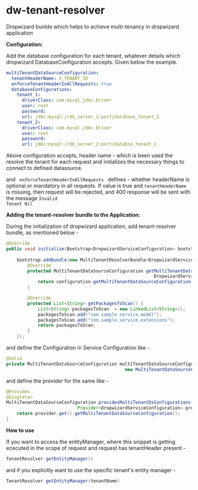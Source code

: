# dw-tenant-resolver
Dropwizard bunlde which helps to achieve multi-tenancy in dropwizard application

<b>Configuration:</b>

  Add the database configuration for each tenant, whatever details which dropwizard DatabaseConfiguration accepts.
  Given below the example.
  
```yaml
multiTenantDataSourceConfiguration:
  tenantHeaderName: X_TENANT_ID
  enforceTenantHeaderInAllRequests: true
  databaseConfigurations:
    tenant_1:
      driverClass: com.mysql.jdbc.Driver
      user: root
      password:
      url: jdbc:mysql://db_server_1:port/database_tenant_1
    tenant_2:
      driverClass: com.mysql.jdbc.Driver
      user: root
      password:
      url: jdbc:mysql://db_server_2:port/databse_tenant_2
```  
Above configuration accepts, header name - which is been used the resolve the tenant for each request and initializes
the necessary things to connect to defined datasource.

and <code> enforceTenantHeaderInAllRequests </code> defines - whether headerName is optional or mandatory in all requests. If value is true and <code>tenantHeaderName</code> is missing, then request will be rejected, and  400 response will be sent with the message <code>Invalid Tenant Nil</code>

<b>Adding the tenant-resolver bundle to the Application:</b>

During the initialization of dropwizard application, add tenant-resolver bundle, as mentioned below - 

```java
@Override
public void initialize(Bootstrap<DropwizardServiceConfiguration> bootstrap) {
    
    bootstrap.addBundle(new MultiTenantResolverBundle<DropwizardServiceConfiguration>() {
        @Override
        protected MultiTenantDataSourceConfiguration getMultiTenantDataSourceConfiguration(
                                                        DropwizardServiceConfiguration configuration) {
            return configuration.getMultiTenantDataSourceConfiguration();
        }

        @Override
        protected List<String> getPackagesToScan() {
            List<String> packagesToScan  = new LinkedList<String>();
            packagesToScan.add("com.sample.service.model");
            packagesToScan.add("com.sample.service.extensions");
            return packagesToScan;
        }
    });
```
 and define the Configuration in Service Configuration like -
 
 ```java
@Valid
private MultiTenantDataSourceConfiguration multiTenantDataSourceConfiguration = 
                                              new MultiTenantDataSourceConfiguration();
```
 
 and define the provider for the same like -
 
 ```java
 @Provides
 @Singleton
 MultiTenantDataSourceConfiguration providesMultiTenantDsConfigurations(
                            Provider<DropwizardServiceConfiguration> provider) {
     return provider.get().getMultiTenantDataSourceConfiguration();
 }
 ```
 
<b> How to use </b>

If you want to access the entityManager, where this snippet is getting ececuted in the scope of request and request
has tenantHeader present -

```java
TenantResolver.getEntityManager()
```
and if you explicitly want to use the specific tenant's entity manager - 

```java
TenantResolver.getEntityManager(tenantName)
```
